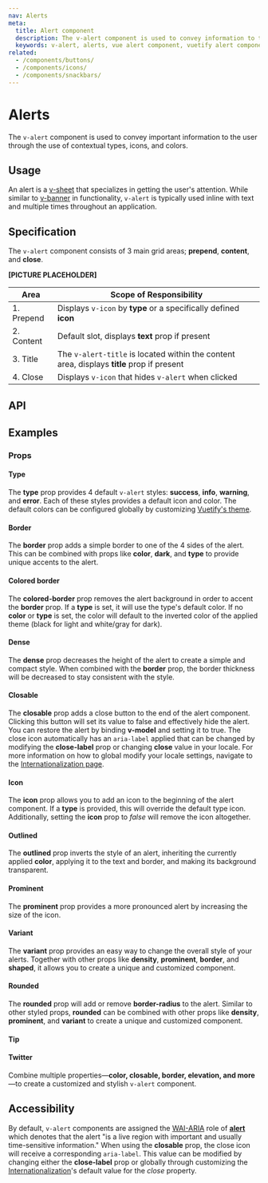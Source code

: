```yaml
---
nav: Alerts
meta:
  title: Alert component
  description: The v-alert component is used to convey information to the user. Designed to stand out, the alerts come in four contextual styles.
  keywords: v-alert, alerts, vue alert component, vuetify alert component
related:
  - /components/buttons/
  - /components/icons/
  - /components/snackbars/
---
```


# Alerts

The `v-alert` component is used to convey important information to the user through the use of contextual types, icons, and colors.

<entry />

## Usage

An alert is a [v-sheet](/components/sheets/) that specializes in getting the user's attention. While similar to [v-banner](/components/banners/) in functionality, `v-alert` is typically used inline with text and multiple times throughout an application.

<usage name="v-alert" />

## Specification

The `v-alert` component consists of 3 main grid areas; **prepend**, **content**, and **close**.

**[PICTURE PLACEHOLDER]**

| Area       | Scope of Responsibility |
| ---------- | ----------------------- |
| 1. Prepend | Displays `v-icon` by **type** or a specifically defined **icon** |
| 2. Content | Default slot, displays **text** prop if present |
| 3. Title   | The `v-alert-title` is located within the content area, displays **title** prop if present |
| 4. Close   | Displays `v-icon` that hides `v-alert` when clicked |

## API

<api-inline />

## Examples

### Props

#### Type

The **type** prop provides 4 default `v-alert` styles: **success**, **info**, **warning**, and **error**. Each of these styles provides a default icon and color. The default colors can be configured globally by customizing [Vuetify's theme](/features/theme).

<example file="v-alert/prop-type" />

#### Border

The **border** prop adds a simple border to one of the 4 sides of the alert. This can be combined with props like **color**, **dark**, and **type** to provide unique accents to the alert.

<example file="v-alert/prop-border" />

#### Colored border

The **colored-border** prop removes the alert background in order to accent the **border** prop. If a **type** is set, it will use the type's default color. If no **color** or **type** is set, the color will default to the inverted color of the applied theme (black for light and white/gray for dark).

<example file="v-alert/prop-colored-border" />

#### Dense

The **dense** prop decreases the height of the alert to create a simple and compact style. When combined with the **border** prop, the border thickness will be decreased to stay consistent with the style.

<example file="v-alert/prop-dense" />

#### Closable

The **closable** prop adds a close button to the end of the alert component. Clicking this button will set its value to false and effectively hide the alert. You can restore the alert by binding **v-model** and setting it to true. The close icon automatically has an `aria-label` applied that can be changed by modifying the **close-label** prop or changing **close** value in your locale. For more information on how to global modify your locale settings, navigate to the [Internationalization page](/features/internationalization).

<example file="v-alert/prop-closable" />

#### Icon

The **icon** prop allows you to add an icon to the beginning of the alert component. If a **type** is provided, this will override the default type icon. Additionally, setting the **icon** prop to _false_ will remove the icon altogether.

<example file="v-alert/prop-icon" />

#### Outlined

The **outlined** prop inverts the style of an alert, inheriting the currently applied **color**, applying it to the text and border, and making its background transparent.

<example file="v-alert/prop-outlined" />

<discovery />

#### Prominent

The **prominent** prop provides a more pronounced alert by increasing the size of the icon.

<example file="v-alert/prop-prominent" />

#### Variant

The **variant** prop provides an easy way to change the overall style of your alerts. Together with other props like **density**, **prominent**, **border**, and **shaped**, it allows you to create a unique and customized component.

<example file="v-alert/prop-variant" />

#### Rounded

The **rounded** prop will add or remove **border-radius** to the alert. Similar to other styled props, **rounded** can be combined with other props like **density**, **prominent**, and **variant** to create a unique and customized component.

<example file="v-alert/prop-rounded" />

#### Tip

<!-- TODO: Write description. What is tip prop? It does not seem to be compatible with icon -->

<example file="v-alert/prop-tip" />

#### Twitter

Combine multiple properties—**color, closable, border, elevation, and more**—to create a customized and stylish `v-alert` component.

<example file="v-alert/misc-twitter" />

## Accessibility

By default, `v-alert` components are assigned the [WAI-ARIA](https://www.w3.org/WAI/standards-guidelines/aria/) role of [**alert**](https://www.w3.org/TR/wai-aria/#alert) which denotes that the alert \"is a live region with important and usually time-sensitive information.\" When using the **closable** prop, the close icon will receive a corresponding `aria-label`. This value can be modified by changing either the **close-label** prop or globally through customizing the [Internationalization](/features/internationalization)'s default value for the _close_ property.

<backmatter />
